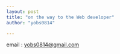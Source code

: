 ```yaml
---
layout: post
title: "on the way to the Web developer"
author: "yobs0814"

---
```

email : <yobs0814@gmail.com>
